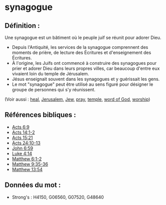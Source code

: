 # synagogue

## Définition :

Une synagogue est un bâtiment où le peuple juif se réunit pour adorer Dieu.

* Depuis l'Antiquité, les services de la synagogue comprennent des moments de prière, de lecture des Écritures et d'enseignement des Écritures.
* À l'origine, les Juifs ont commencé à construire des synagogues pour prier et adorer Dieu dans leurs propres villes, car beaucoup d'entre eux vivaient loin du temple de Jérusalem.
* Jésus enseignait souvent dans les synagogues et y guérissait les gens.
* Le mot "synagogue" peut être utilisé au sens figuré pour désigner le groupe de personnes qui s'y réunissent.

(Voir aussi : [heal](../other/heal.md), [Jerusalem](../names/jerusalem.md), [Jew](../kt/jew.md), [pray](../kt/pray.md), [temple](../kt/temple.md), [word of God](../kt/wordofgod.md), [worship](../kt/worship.md))

## Références bibliques :

* [Acts 6:9](rc://en/tn/help/act/06/09)
* [Acts 14:1-2](rc://en/tn/help/act/14/01)
* [Acts 15:21](rc://en/tn/help/act/15/21)
* [Acts 24:10-13](rc://en/tn/help/act/24/10)
* [John 6:59](rc://en/tn/help/jhn/06/59)
* [Luke 4:14](rc://en/tn/help/luk/04/14)
* [Matthew 6:1-2](rc://en/tn/help/mat/06/01)
* [Matthew 9:35-36](rc://en/tn/help/mat/09/35)
* [Matthew 13:54](rc://en/tn/help/mat/13/54)

## Données du mot :

* Strong's : H4150, G06560, G07520, G48640
